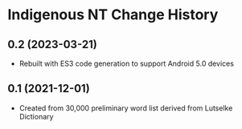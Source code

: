 Indigenous NT Change History
====================

0.2 (2023-03-21)
----------------
* Rebuilt with ES3 code generation to support Android 5.0 devices

0.1 (2021-12-01)
----------------
* Created from 30,000 preliminary word list derived from Lutselke Dictionary
